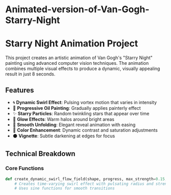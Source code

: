 # Animated-version-of-Van-Gogh-Starry-Night
# Starry Night Animation Project

This project creates an artistic animation of Van Gogh's "Starry Night" painting using advanced computer vision techniques. The animation combines multiple visual effects to produce a dynamic, visually appealing result in just 8 seconds.

## Features

- 🌀 **Dynamic Swirl Effect**: Pulsing vortex motion that varies in intensity
- 🎨 **Progressive Oil Painting**: Gradually applies painterly effect
- ✨ **Starry Particles**: Random twinkling stars that appear over time
- 🌟 **Glow Effects**: Warm halos around bright areas
- 📜 **Smooth Unfolding**: Elegant reveal animation with easing
- 🌈 **Color Enhancement**: Dynamic contrast and saturation adjustments
- ⚫ **Vignette**: Subtle darkening at edges for focus

## Technical Breakdown

### Core Functions

```python
def create_dynamic_swirl_flow_field(shape, progress, max_strength=0.15, radius_ratio=0.8):
    # Creates time-varying swirl effect with pulsating radius and strength
    # Uses sine functions for smooth transitions
